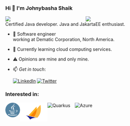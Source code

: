 ### Hi 👋 I'm Johnybasha Shaik
<img width="50%" align="right" src="https://github-readme-stats.vercel.app/api/?username=JohnyzHub&theme=vue&show_icons=true&title_color=dark"/>     
<img width="50%" align="right" src="https://github-readme-stats.vercel.app/api/top-langs/?username=JohnyzHub&layout=compact"/>     

Certified Java developer. Java and JakartaEE enthusiast.

- 🔭 Software engineer 
<br>working at Dematic Corporation, North America.
- 🌱 Currently learning cloud computing services.
- ⚠️ Opinions are mine and only mine. 
- 📫 *Get in touch*:

     [![LinkedIn](https://img.shields.io/badge/LinkedIn-johnyshaik-informational?style=flat-square&logo=linkedin&logoColor=white)](https://www.linkedin.com/in/johnyshaik/)
     [![Twitter](https://img.shields.io/badge/Twitter-johnyzhub-informational?style=flat-square&logo=twitter&logoColor=white)](https://www.twitter.com/johnyzhub/)


### Interested in:

   <img align="left" alt="Java" width="46px" src="https://raw.githubusercontent.com/jasondlee/jasondlee/master/assets/java.png" style="vertical-align:top" />
   <img align="left" alt="JakartaEE" width="86px" src="https://github.com/jakartaee/jakarta.ee/blob/src/static/images/jakarta-ee.png" style="vertical-align:top" />
   <img align="left" alt="Quarkus" width="86px" src="https://design.jboss.org/quarkus/logo/final/PNG/quarkus_logo_horizontal_rgb_1280px_default.png" style="vertical-align:none"/>
   <img align="left" alt="Azure" width="86px" src="https://download.logo.wine/logo/Microsoft_Azure/Microsoft_Azure-Logo.wine.png" style="vertical-align:right" />
      


</br>

<!--
**JohnyzHub/JohnyzHub** is a ✨ _special_ ✨ repository because its `README.md` (this file) appears on your GitHub profile.

Here are some ideas to get you started:

- 🔭 I’m currently working on ...
- 🌱 I’m currently learning ...
- 👯 I’m looking to collaborate on ...
- 🤔 I’m looking for help with ...
- 💬 Ask me about ...
- 📫 How to reach me: ...
- 😄 Pronouns: ...
- ⚡ Fun fact: ...
-->
